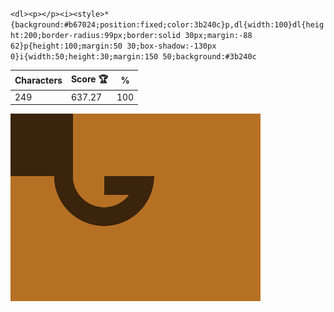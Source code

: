 `<dl><p></p><i><style>*{background:#b67024;position:fixed;color:3b240c}p,dl{width:100}dl{height:200;border-radius:99px;border:solid 30px;margin:-88 62}p{height:100;margin:50 30;box-shadow:-130px 0}i{width:50;height:30;margin:150 50;background:#3b240c`

| Characters | Score 🏆 | %   |
| ---------- | -------- | --- |
| 249        | 637.27   | 100 |

![](/2025/Oct2025/16/20251016.png)
